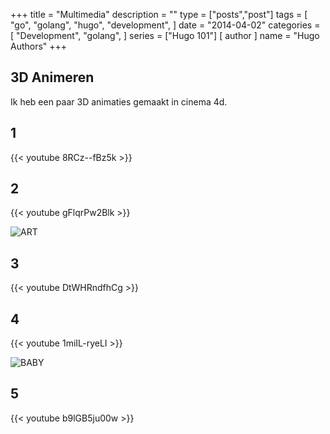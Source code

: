 +++
title = "Multimedia"
description = ""
type = ["posts","post"]
tags = [
    "go",
    "golang",
    "hugo",
    "development",
]
date = "2014-04-02"
categories = [
    "Development",
    "golang",
]
series = ["Hugo 101"]
[ author ]
  name = "Hugo Authors"
+++

## 3D Animeren

Ik heb een paar 3D animaties gemaakt in cinema 4d.

## 1

{{< youtube 8RCz--fBz5k >}}


## 2

{{< youtube gFlqrPw2Blk >}}

![ART](/images/ART.png)


 ## 3

{{< youtube DtWHRndfhCg >}}


 ## 4

{{< youtube 1miIL-ryeLI >}}


![BABY](/images/BABY.png)

 ## 5

 {{< youtube b9lGB5ju00w >}}
